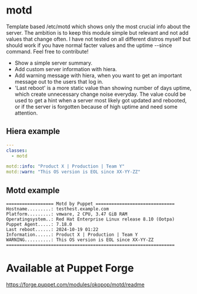 # motd
Template based /etc/motd which shows only the most crucial info about the server.
The ambition is to keep this module simple but relevant and not add values that change often.
I have not tested on all different distros myself but should work if you have normal facter values and the uptime --since command.
Feel free to contribute!

- Show a simple server summary.
- Add custom server information with hiera.
- Add warning message with hiera, when you want to get an important message out to the users that log in.
- 'Last reboot' is a more static value than showing number of days uptime, which create unnecessary change noise everyday.
The value could be used to get a hint when a server most likely got updated and rebooted, or if the server is forgotten because of high uptime and need some attention.

## Hiera example

```yaml
---
classes:
  - motd

motd::info: "Product X | Production | Team Y"
motd::warn: "This OS version is EOL since XX-YY-ZZ"
```

## Motd example

```
================== Motd by Puppet ==============================
Hostname.........: testhest.example.com
Platform.........: vmware, 2 CPU, 3.47 GiB RAM
Operatingsystem..: Red Hat Enterprise Linux release 8.10 (Ootpa)
Puppet Agent.....: 7.18.0
Last reboot......: 2024-10-19 01:22
Information......: Product X | Production | Team Y
WARNING..........: This OS version is EOL since XX-YY-ZZ
================================================================
```

# Available at Puppet Forge
https://forge.puppet.com/modules/okopop/motd/readme
